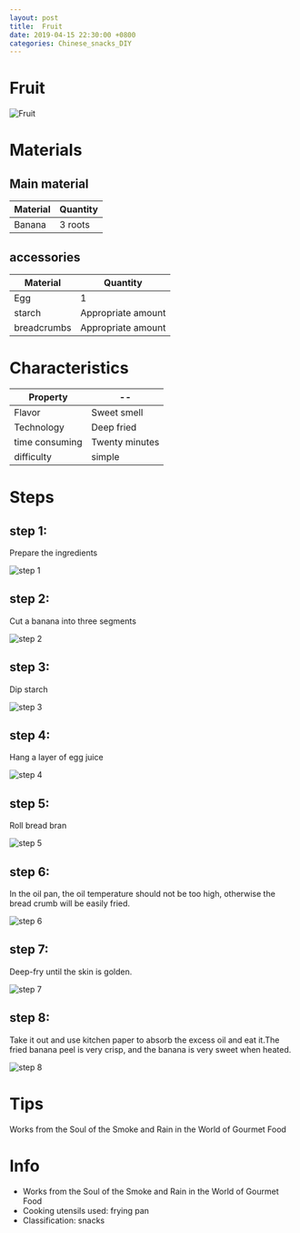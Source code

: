 ```yaml
---
layout: post
title:  Fruit
date: 2019-04-15 22:30:00 +0800
categories: Chinese_snacks_DIY
---
```


#  Fruit

![ Fruit]({{site.baseurl}}/img/452951/452951.jpg)

# Materials


## Main material

Material|Quantity
--|--
Banana|3 roots

## accessories

Material|Quantity
--|--
Egg|1
starch|Appropriate amount
breadcrumbs|Appropriate amount

# Characteristics

Property|--
--|--
Flavor|Sweet smell
Technology|Deep fried
time consuming|Twenty minutes
difficulty|simple

# Steps

## step 1:

Prepare the ingredients

![step 1]({{site.baseurl}}/img/452951/1.jpg)

## step 2:

Cut a banana into three segments

![step 2]({{site.baseurl}}/img/452951/2.jpg)

## step 3:

Dip starch

![step 3]({{site.baseurl}}/img/452951/3.jpg)

## step 4:

Hang a layer of egg juice

![step 4]({{site.baseurl}}/img/452951/4.jpg)

## step 5:

Roll bread bran

![step 5]({{site.baseurl}}/img/452951/5.jpg)

## step 6:

In the oil pan, the oil temperature should not be too high, otherwise the bread crumb will be easily fried.

![step 6]({{site.baseurl}}/img/452951/6.jpg)

## step 7:

Deep-fry until the skin is golden.

![step 7]({{site.baseurl}}/img/452951/7.jpg)

## step 8:

Take it out and use kitchen paper to absorb the excess oil and eat it.The fried banana peel is very crisp, and the banana is very sweet when heated.

![step 8]({{site.baseurl}}/img/452951/8.jpg)

# Tips

Works from the Soul of the Smoke and Rain in the World of Gourmet Food

# Info

- Works from the Soul of the Smoke and Rain in the World of Gourmet Food
- Cooking utensils used: frying pan
- Classification: snacks